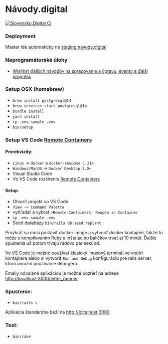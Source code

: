 # Návody.digital

[![Slovensko.Digital CI](https://github.com/slovensko-digital/navody.digital/workflows/Slovensko.Digital%20CI/badge.svg)](https://github.com/slovensko-digital/navody.digital/actions/workflows/slovensko_digital_ci.yml)

### Deployment

Master ide automaticky na [staging.navody.digital](https://staging.navody.digital)

### Neprogramátorské úlohy

- [Wishlist ďalších návodov na spracovanie a úpravu, eventy a ďalší progress](https://trello.com/b/4tkVI6vr/n%C3%A1vodydigital)

### Setup OSX (homebrew)

 - `brew install postgresql@14`
 - `brew services start postgresql@14`
 - `bundle install`
 - `yarn install`
 - `cp .env.sample .env`
 - `bin/setup`

### Setup VS Code [Remote Containers](https://code.visualstudio.com/docs/remote/containers)

#### Prerekvizity:

- `Linux` -> `docker` a `docker-compose 1.21+`
- `Windows/MacOS` -> `Docker Desktop 2.0+`
- Visual Studio Code
- Vo VS Code rozšírenie [Remote Containers](https://marketplace.visualstudio.com/items?itemName=ms-vscode-remote.remote-containers)

#### Setup

- Otvoriť projekt vo VS Code
- `View -> Command Palette`
- vyhľadať a vybrať `>Remote-Containers: Reopen in Container`
- `cp .env.sample .env`
- Seed databázy `bin/rails db:seed:replant`

Prvýkrát sa musí postaviť docker image a vytvoriť docker kontajner, takže to môže s kompilovaním Ruby a inštaláciou balíčkov trvať aj 10 minút. Ďalšie spustenia už potom trvajú rádovo pár sekúnd.

Vo VS Code je možné používať klasický linuxový terminál vo vnútri kontajnera alebo si vytvoriť `Run and Debug` konfiguráciu pre rails server, ktorá umožní používanie debugera.

Emaily odoslané aplikáciou je možné pozrieť na adrese [http://localhost:3000/letter_opener](http://localhost:3000/letter_opener)

### Spustenie:

- `bin/rails s`

Aplikácia štandardne beží na [http://localhost:3000](http://localhost:3000)

### Test:

- `bin/rake`

